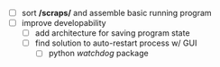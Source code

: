 - [ ] sort **/scraps/** and assemble basic running program
- [ ] improve developability
    - [ ] add architecture for saving program state
    - [ ] find solution to auto-restart process w/ GUI
        - [ ] python *watchdog* package